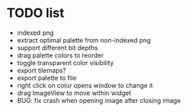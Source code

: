 # TODO list

- indexed png
- extract optimal palette from non-indexed png
- support different bit depths
- drag palette colors to reorder
- toggle transparent color visibility
- export tilemaps?
- export palette to file
- right click on color opens window to change it
- drag ImageView to move within widget
- BUG: fix crash when opening image after closing image
